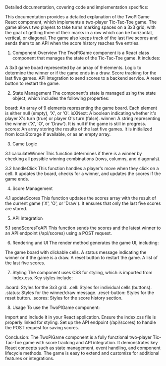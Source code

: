 Detailed documentation, covering code and implementation specifics:

This documentation provides a detailed explanation of the TwoPlGame React component, which implements a two-player Tic-Tac-Toe game. The game allows two players to take turns marking spaces on a 3x3 grid, with the goal of getting three of their marks in a row which can be horizontal, vertical, or diagonal. The game also keeps track of the last five scores and sends them to an API when the score history reaches five entries.

1. Component Overview
   The TwoPlGame component is a React class component that manages the state of the Tic-Tac-Toe game. It includes:

A 3x3 game board represented by an array of 9 elements.
Logic to determine the winner or if the game ends in a draw.
Score tracking for the last five games.
API integration to send scores to a backend service.
A reset button to restart the game.

2. State Management
   The component's state is managed using the state object, which includes the following properties:

board: An array of 9 elements representing the game board. Each element is either null (empty), 'X', or 'O'.
isXNext: A boolean indicating whether it's player X's turn (true) or player O's turn (false).
winner: A string representing the winner ('X', 'O', or 'Draw'). It is null if the game is still in progress.
scores: An array storing the results of the last five games. It is initialized from localStorage if available, or as an empty array.

3. Game Logic

3.1 calculateWinner
This function determines if there is a winner by checking all possible winning combinations (rows, columns, and diagonals).

3.2 handleClick
This function handles a player's move when they click on a cell. It updates the board, checks for a winner, and updates the scores if the game ends.

4. Score Management

4.1 updateScores
This function updates the scores array with the result of the current game ('X', 'O', or 'Draw'). It ensures that only the last five scores are stored.

5. API Integration

5.1 sendScoresToAPI
This function sends the scores and the latest winner to an API endpoint (/api/scores) using a POST request.

6. Rendering and UI
   The render method generates the game UI, including:

The game board with clickable cells.
A status message indicating the winner or if the game is a draw.
A reset button to restart the game.
A list of the last five scores.

7. Styling
   The component uses CSS for styling, which is imported from index.css. Key styles include:

.board: Styles for the 3x3 grid.
.cell: Styles for individual cells (buttons).
.status: Styles for the winner/draw message.
.reset-button: Styles for the reset button.
.scores: Styles for the score history section.

8. Usage
   To use the TwoPlGame component:

Import and include it in your React application.
Ensure the index.css file is properly linked for styling.
Set up the API endpoint (/api/scores) to handle the POST request for saving scores.

Conclusion:
The TwoPlGame component is a fully functional two-player Tic-Tac-Toe game with score tracking and API integration. It demonstrates key React concepts such as state management, event handling, and component lifecycle methods. The game is easy to extend and customize for additional features or integrations.
